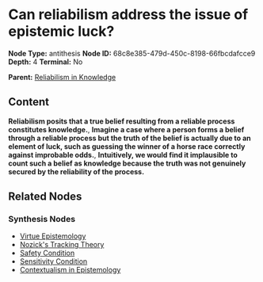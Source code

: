 # Can reliabilism address the issue of epistemic luck?

**Node Type:** antithesis
**Node ID:** 68c8e385-479d-450c-8198-66fbcdafcce9
**Depth:** 4
**Terminal:** No

**Parent:** [Reliabilism in Knowledge](reliabilism-in-knowledge-synthesis-a34331d7-97c3-4756-8df4-3055152f6455.md)

## Content

**Reliabilism posits that a true belief resulting from a reliable process constitutes knowledge.**, **Imagine a case where a person forms a belief through a reliable process but the truth of the belief is actually due to an element of luck, such as guessing the winner of a horse race correctly against improbable odds.**, **Intuitively, we would find it implausible to count such a belief as knowledge because the truth was not genuinely secured by the reliability of the process.**

## Related Nodes

### Synthesis Nodes

- [Virtue Epistemology](virtue-epistemology-synthesis-252e58cb-2b28-4f81-b376-07cb03696f6e.md)
- [Nozick's Tracking Theory](nozicks-tracking-theory-synthesis-11b214e4-7b22-4d93-bde4-35f562260e2f.md)
- [Safety Condition](safety-condition-synthesis-c50fb5c7-9a89-43a7-981c-d4d13ecae4d3.md)
- [Sensitivity Condition](sensitivity-condition-synthesis-afecf3fc-bf9a-424a-9ab4-a5b8d81f334c.md)
- [Contextualism in Epistemology](contextualism-in-epistemology-synthesis-3a283287-b587-4c04-b709-a51eaa775aed.md)
